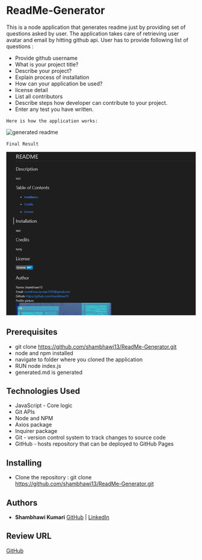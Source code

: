 # ReadMe-Generator

This is a node application that generates readme just by providing set of questions asked by user. The application takes care of retrieving user avatar and email by hitting github api. User has to provide following list of questions :

- Provide github username
- What is your project title?
- Describe your project?
- Explain process of installation
- How can your application be used?
- license detail
- List all contributors
- Describe steps how developer can contribute to your project.
- Enter any test you have written.


```
Here is how the application works:
```
![generated readme](https://media.giphy.com/media/d7a4kFxQdeQDe6vLTt/giphy.gif)

```
Final Result
```
![readme](./Assets/final.png)


## Prerequisites

- git clone https://github.com/shambhawi13/ReadMe-Generator.git
- node and npm installed
- navigate to folder where you cloned the application
- RUN node index.js
- generated.md is generated


## Technologies Used
- JavaScript - Core logic
- Git APIs
- Node and NPM
- Axios package
- Inquirer package
- Git - version control system to track changes to source code
- GitHub - hosts repository that can be deployed to GitHub Pages

## Installing

- Clone the repository : git clone https://github.com/shambhawi13/ReadMe-Generator.git

## Authors

* **Shambhawi Kumari**
 [GitHub](https://github.com/shambhawi13/) | 
 [LinkedIn](https://www.linkedin.com/in/shambhawi-kumari/)


## Review URL

[GitHub](https://github.com/shambhawi13/ReadMe-Generator)



